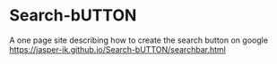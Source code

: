 # Search-bUTTON
A one page site describing how to create the search button on google
https://jasper-ik.github.io/Search-bUTTON/searchbar.html
